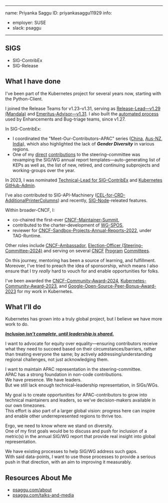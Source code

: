 -------------------------------------------------------------
name: Priyanka Saggu
ID: priyankasaggu11929
info:
  - employer: SUSE
  - slack: psaggu
-------------------------------------------------------------

## SIGS

- SIG-ContribEx
- SIG-Release

## What I have done

I've been part of the Kubernetes project for several years now, starting with the Python-Client. 

I joined the Release Teams for v1.23–v1.31, serving as [Release-Lead—v1.29 (Mandala)](https://kubernetes.io/blog/2023/12/13/kubernetes-v1-29-release/) and [Emeritus-Advisor—v1.31](https://github.com/kubernetes/sig-release/blob/master/releases/release-1.31/release-team.md).
I also built the [automated process](https://github.com/kubernetes/sig-release/pull/1968) used by Enhancements and Bug-triage teams, since v1.27.

In SIG-ContribEx:
- I coordinated the "Meet-Our-Contributors–APAC" series ([China](https://www.kubernetes.dev/blog/2022/08/15/meet-our-contributors-china-ep-03/), [Aus-NZ](https://kubernetes.io/blog/2022/03/16/meet-our-contributors-au-nz-ep-02/), [India](https://kubernetes.io/blog/2022/01/10/meet-our-contributors-india-ep-01/)), which also highlighted the lack of ***Gender Diversity*** in various regions.
- One of my [direct](https://github.com/kubernetes/community/pull/7038) [contributions](https://github.com/kubernetes/community/pull/7057) to the steering–committee was revamping the SIG/WG annual report templates—auto-generating list of KEPs as well as, the list of new, retired, and continuing subprojects and working-groups over the year.

In 2023, I was nominated [Technical-Lead for SIG–ContribEx](https://github.com/kubernetes/community/pull/7603) and [Kubernetes GitHub-Admin](https://groups.google.com/g/kubernetes-sig-contribex/c/36Y3tT06FyQ/m/WYKUHcAaDAAJ).  

I’ve also contributed to SIG-API-Machinery ([CEL-for-CRD-AdditionalPrinterColumns](https://github.com/kubernetes/enhancements/tree/master/keps/sig-api-machinery/4595-cel-crd-additionalprintercolumns)) and recently, [SIG-Node](https://github.com/kubernetes/enhancements/issues/4138#issuecomment-3220988159)-releated features.

Within broader-CNCF, I:
- co-chaired the first-ever [CNCF-Maintainer-Summit](https://youtu.be/HzuuRwvaU90?feature=shared&t=236),
- contributed to the charter-development of [WG-SPOS](https://tag-runtime.cncf.io/wgs/spos/charter/#document-reviewed-and-contributed-by),
- reviewer for [CNCF-Sandbox-Projects-Annual-Reports–2022](https://docs.google.com/document/d/14KObDX-ybKzgZ6sjpfFXNyNOmeWIoIdfd7tCtzwVNhk/edit?tab=t.0#heading=h.3ff1v7xs75xa), under TAG-Runtime.

Other roles include [CNCF-Ambassador](https://www.credly.com/badges/6a1b2301-ebf5-4faa-b3a7-9e306c66d504/public_url), [Election-Officer (Steering-Committee–2024)](https://github.com/kubernetes/community/tree/master/elections/steering/2024#officers) and serving on several [CNCF](https://www.credly.com/badges/9f392065-a5cc-46fc-ba74-89963bb6137f/public_url) [Program](https://www.credly.com/badges/9df692db-f900-444a-b217-64f9ca1be65a/public_url) [Committees](https://www.credly.com/badges/77633770-d893-4eb1-87ff-eb74b01491ab/public_url).

On this journey, mentoring has been a source of learning, and fulfillment.  
Moreover, I've tried to preach the idea of sponsorship, which means I also ensure that I try *really* hard to vouch for and enable opportunities for folks.

I've been awarded the [CNCF-Community-Award–2024](https://www.cncf.io/announcements/2024/11/14/cloud-native-computing-foundation-announces-the-2024-community-awards-winners/), [Kubernetes-Community-Award–2023](https://www.kubernetes.dev/community/awards/2023/), and [Google-Open-Source-Peer-Bonus–Award-2023](https://opensource.googleblog.com/2023/12/google-open-source-peer-bonus-program-announces-second-group-of-2023-winners.html) for my work in Kubernetes.

## What I’ll do

Kubernetes has grown into a truly global project, but I believe we have more work to do.

***[Inclusion isn’t complete, until leadership is shared.](https://youtu.be/TqRM3Uxn0VU?feature=shared&t=744)***

I want to advocate for equity over equality—ensuring contributors receive what they need to succeed based on their circumstances/barriers, rather than treating everyone the same; by actively addressing/understanding regional challenges, not just acknowledging them.

I want to maintain APAC representation in the steering-committee.  
APAC has a strong foundation in non-code contributions.  
We have presence. We have leaders.  
But we still lack enough technical–leadership representation, in SIGs/WGs.

My goal is to create opportunities for APAC-contributors to grow into technical maintainers and leaders, so we've decision-makers available in our own timezones.  
This effort is also part of a larger global vision: progress here can inspire and enable other underrepresented regions to thrive too.

Ergo, we need to know where we stand on diversity.  
One of my first goals would be to discuss and push for inclusion of a metric(s) in the annual SIG/WG report that provide real insight into global representation.

We have existing processes to help SIG/WG address such gaps.  
With said data-points, I want to use those processes to provide a serious push in that direction, with an aim to improving it measurably.

## Resources About Me

- [psaggu.com/about](https://psaggu.com/about)
- [psaggu.com/talks-and-media](https://psaggu.com/talks-and-media.html)
